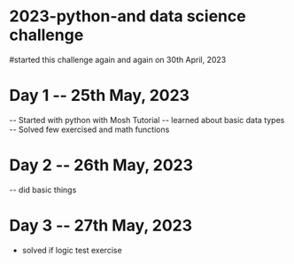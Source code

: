 # 2023-python-and data science challenge
#started this challenge again and again on 30th April, 2023

# Day 1 -- 25th May, 2023
-- Started with python with Mosh Tutorial
-- learned about basic data types
-- Solved few exercised and math functions

# Day 2 -- 26th May, 2023
-- did basic things

# Day 3 -- 27th May, 2023
- solved if logic test exercise
